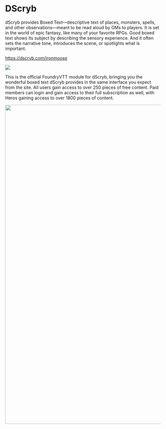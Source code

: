 # DScryb
dScryb provides Boxed Text—descriptive text of places, monsters, spells, and other observations—meant to be read aloud by GMs to players. It is set in the world of epic fantasy, like many of your favorite RPGs. Good boxed text shows its subject by describing the sensory experience. And it often sets the narrative tone, introduces the scene, or spotlights what is important.

 
<a href="https://dscryb.com/ironmoose">https://dscryb.com/ironmoose</a>

[![](http://img.youtube.com/vi/p5D-bxJT0BU/0.jpg)](http://www.youtube.com/watch?v=p5D-bxJT0BU)

This is the official FoundryVTT module for dScryb, bringing you the wonderful boxed text dScryb provides in the same interface you expect from the site. All users gain access to over 250 pieces of free content. Paid members can login and gain access to their full subscription as well, with Heros gaining access to over 1800 pieces of content.


<img src="https://i.imgur.com/bOUmEzs.png" alt="" width="1144" height="1034" />
